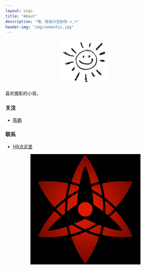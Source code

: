 ```yaml
---
layout: page
title: "About"
description: "嘿，很高兴见到你 >_<"
header-img: "img/semantic.jpg"
---
```



<center>
    <p><img src="/img/smiling_sun.jpg" align="center"></p>
</center>

喜欢摄影的小哥。

### 关注

- [陈鹏](http://weibo.com/223417235/)

### 联系

- [HR点这里](http://weibo.com/223417235/)

<center>
    <p><img src="/img/favicon.png" align="center"></p>
</center>